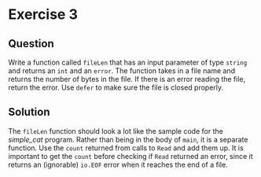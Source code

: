 # Exercise 3

## Question
Write a function called `fileLen` that has an input parameter of type `string` and returns an `int` and an `error`. 
The function takes in a file name and returns the number of bytes in the file. If there is an error reading the file, 
return the error. Use `defer` to make sure the file is closed properly.

## Solution
The `fileLen` function should look a lot like the sample code for the _simple_cat_ program. Rather than being in the
body of `main`, it is a separate function. Use the `count` returned from calls to `Read` and add them up. It is
important to get the `count` before checking if `Read` returned an error, since it returns an (ignorable) `io.EOF` 
error when it reaches the end of a file. 